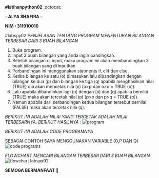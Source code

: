 **#latihanpython02** :octocat:

**- ALYA SHAFIRA -**

**NIM : 311910010**

#labspy02 _PENJELASAN TENTANG PROGRAM MENENTUKAN BILANGAN TERBESAR DARI 3 BUAH BILANGAN_

1. Buka program.
2. Input 3 buah bilangan yang anda ingin bandingkan.
3. Setelah bilangan di input, maka program ini akan membandingkan 3 buah bilangan yang di inputkan.
4. Perbandingan ini menggunakan statments if, elif dan else.
5. Ketika bilangan ke satu (o) dimasukan lalu dibandingkan dengan bilangan ke dua (p) dan bilangan ke tiga (q) apabila menghasilkan nilai (TRUE) dia akan mencetak nila (o) (o>p dan o>q = TRUE (o)).
6. Lalu apabila dibandinkan lagi (p) dengan (o) dan (q) apabila bernilai (TRUE) maka akan tercetak nilai (p) (p>o dan p>q = TRUE (p)).   
7. Namun apabila dari perbandingan kedua bilangan tersebut bernilai (FALSE) maka akan tercetak nila (q).



_BERIKUT INI ADALAH NILAI YANG TERCETAK ADALAH NILAI TERBESARNYA. BERIKUT HASILNYA :_
![program](https://user-images.githubusercontent.com/56963083/67743902-a3919480-fa52-11e9-9f12-320aa9056d81.PNG)

_BERIKUT INI ADALAH CODE PROGRAMNYA_

SEBAGAI CONTOH SAYA MENGGUNAKAN VARIABLE (O,P DAN Q)
![code programs](https://user-images.githubusercontent.com/56963083/67744139-421df580-fa53-11e9-913d-dbd265e24ade.PNG)

_FLOWCHART MENCARI BILANGAN TERBESAR DARI 3 BUAH BILANGAN_
![flowchart labspy02](https://user-images.githubusercontent.com/56963083/67744721-df2d5e00-fa54-11e9-88b6-0da8d0ed37bd.PNG)


**SEMOGA BERMANFAAT** :clap:
